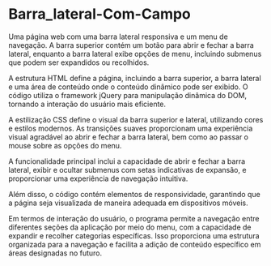 # Barra_lateral-Com-Campo

Uma página web com uma barra lateral responsiva e um menu de navegação. A 
barra superior contém um botão para abrir e fechar a barra lateral, enquanto a 
barra lateral exibe opções de menu, incluindo submenus que podem ser 
expandidos ou recolhidos.

A estrutura HTML define a página, incluindo a barra superior, a barra lateral 
e uma área de conteúdo onde o conteúdo dinâmico pode ser exibido. O código 
utiliza o framework jQuery para manipulação dinâmica do DOM, tornando a 
interação do usuário mais eficiente.

A estilização CSS define o visual da barra superior e lateral, utilizando 
cores e estilos modernos. As transições suaves proporcionam uma experiência 
visual agradável ao abrir e fechar a barra lateral, bem como ao passar o mouse 
sobre as opções do menu.

A funcionalidade principal inclui a capacidade de abrir e fechar a barra 
lateral, exibir e ocultar submenus com setas indicativas de expansão, e 
proporcionar uma experiência de navegação intuitiva.

Além disso, o código contém elementos de responsividade, garantindo que a 
página seja visualizada de maneira adequada em dispositivos móveis.

Em termos de interação do usuário, o programa permite a navegação entre 
diferentes seções da aplicação por meio do menu, com a capacidade de expandir 
e recolher categorias específicas. Isso proporciona uma estrutura organizada 
para a navegação e facilita a adição de conteúdo específico em áreas 
designadas no futuro.
